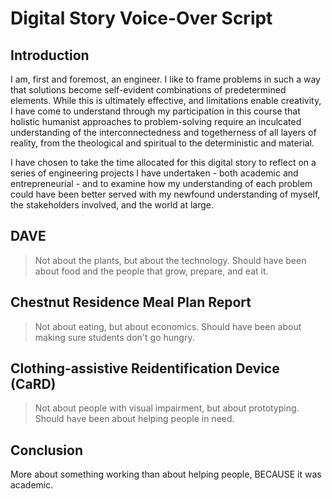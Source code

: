 # Digital Story Voice-Over Script

## Introduction

I am, first and foremost, an engineer. I like to frame problems in such a way that solutions become self-evident combinations of predetermined elements. While this is ultimately effective, and limitations enable creativity, I have come to understand through my participation in this course that holistic humanist approaches to problem-solving require an inculcated understanding of the interconnectedness and togetherness of all layers of reality, from the theological and spiritual to the deterministic and material.

I have chosen to take the time allocated for this digital story to reflect on a series of engineering projects I have undertaken - both academic and entrepreneurial - and to examine how my understanding of each problem could have been better served with my newfound understanding of myself, the stakeholders involved, and the world at large.

## DAVE

> Not about the plants, but about the technology. Should have been about food and the people that grow, prepare, and eat it.

## Chestnut Residence Meal Plan Report

> Not about eating, but about economics. Should have been about making sure students don't go hungry.

## Clothing-assistive Reidentification Device (CaRD)

> Not about people with visual impairment, but about prototyping. Should have been about helping people in need.

## Conclusion

More about something working than about helping people, BECAUSE it was academic.